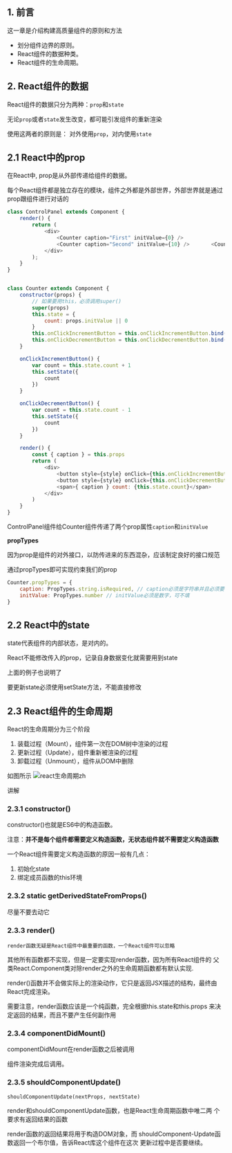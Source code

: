 ## 1. 前言
这一章是介绍构建高质量组件的原则和方法

- 划分组件边界的原则。
- React组件的数据种类。
- React组件的生命周期。


## 2. React组件的数据
React组件的数据只分为两种：`prop`和`state`

无论`prop`或者`state`发生改变，都可能引发组件的重新渲染

使用这两者的原则是：
对外使用`prop`，对内使用`state`


## 2.1 React中的prop

在React中, prop是从外部传递给组件的数据。

每个React组件都是独立存在的模块，组件之外都是外部世界，外部世界就是通过prop跟组件进行对话的

```js
class ControlPanel extends Component {
    render() {    
        return (      
            <div>        
                <Counter caption="First" initValue={0} />       
                <Counter caption="Second" initValue={10} />       <Counter caption="Third" initValue={20} />      
            </div>    
        );  
    }
}


class Counter extends Component {
    constructor(props) {
        // 如果要用this，必须调用super()
        super(props)
        this.state = {
            count: props.initValue || 0
        }
        this.onClickIncrementButton = this.onClickIncrementButton.bind(this)
        this.onClickDecrementButton = this.onClickDecrementButton.bind(this)    
    }

    onClickIncrementButton() {
        var count = this.state.count + 1
        this.setState({ 
            count
        })
    }

    onClickDecrementButton() {
        var count = this.state.count - 1
        this.setState({
            count
        })
    }

    render() {
        const { caption } = this.props
        return (
            <div>
                <button style={style} onClick={this.onClickIncrementButton} >+</button>
                <button style={style} onClick={this.onClickDecrementButton} >-</button>
                <span>{ caption } count: {this.state.count}</span>
            </div>
        )
    }
}
```

ControlPanel组件给Counter组件传递了两个prop属性`caption`和`initValue`


**propTypes**

因为prop是组件的对外接口，以防传进来的东西混杂，应该制定良好的接口规范

通过propTypes即可实现约束我们的prop
```js
Counter.propTypes = {
    caption: PropTypes.string.isRequired, // caption必须是字符串并且必须要填
    initValue: PropTypes.number // initValue必须是数字，可不填
}
```

## 2.2 React中的state

state代表组件的内部状态，是对内的。

React不能修改传入的prop，记录自身数据变化就需要用到state

上面的例子也说明了

要更新state必须使用setState方法，不能直接修改


## 2.3 React组件的生命周期

React的生命周期分为三个阶段

1. 装载过程（Mount），组件第一次在DOM树中渲染的过程
2. 更新过程（Update），组件重新被渲染的过程
3. 卸载过程（Unmount），组件从DOM中删除


如图所示
![react生命周期zh](/assets/react生命周期zh.png)

讲解

### 2.3.1 constructor()

constructor()也就是ES6中的构造函数。

注意：**并不是每个组件都需要定义构造函数，无状态组件就不需要定义构造函数**

一个React组件需要定义构造函数的原因一般有几点：
1. 初始化state
2. 绑定成员函数的this环境


### 2.3.2 static getDerivedStateFromProps()

尽量不要去动它


### 2.3.3 render()

    render函数无疑是React组件中最重要的函数，一个React组件可以忽略
其他所有函数都不实现，但是一定要实现render函数，因为所有React组件的
父类React.Component类对除render之外的生命周期函数都有默认实现.

render()函数并不会做实际上的渲染动作，它只是返回JSX描述的结构，最终由React完成渲染。

需要注意，render函数应该是一个纯函数，完全根据this.state和this.props
来决定返回的结果，而且不要产生任何副作用


### 2.3.4 componentDidMount()

componentDidMount在render函数之后被调用

组件渲染完成后调用。

### 2.3.5 shouldComponentUpdate()

```shouldComponentUpdate(nextProps, nextState)```

render和shouldComponentUpdate函数，也是React生命周期函数中唯二两
个要求有返回结果的函数

render函数的返回结果将用于构造DOM对象，而
shouldComponent-Update函数返回一个布尔值，告诉React库这个组件在这次
更新过程中是否要继续。